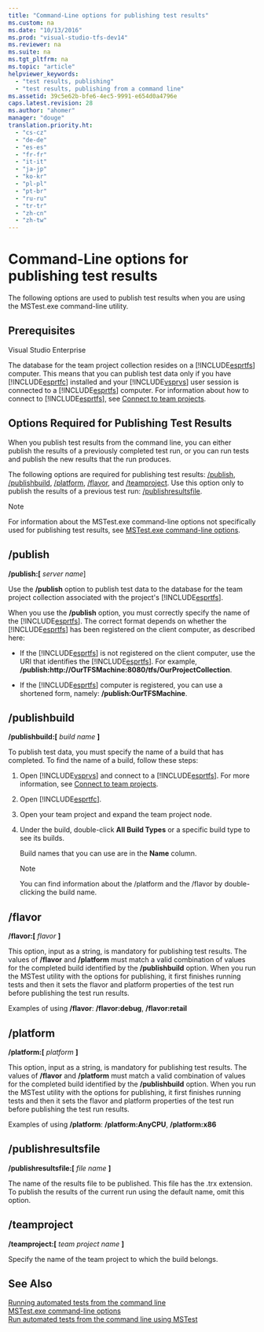 ```yaml
---
title: "Command-Line options for publishing test results"
ms.custom: na
ms.date: "10/13/2016"
ms.prod: "visual-studio-tfs-dev14"
ms.reviewer: na
ms.suite: na
ms.tgt_pltfrm: na
ms.topic: "article"
helpviewer_keywords: 
  - "test results, publishing"
  - "test results, publishing from a command line"
ms.assetid: 39c5e62b-bfe6-4ec5-9991-e654d0a4796e
caps.latest.revision: 28
ms.author: "ahomer"
manager: "douge"
translation.priority.ht: 
  - "cs-cz"
  - "de-de"
  - "es-es"
  - "fr-fr"
  - "it-it"
  - "ja-jp"
  - "ko-kr"
  - "pl-pl"
  - "pt-br"
  - "ru-ru"
  - "tr-tr"
  - "zh-cn"
  - "zh-tw"
---
```

# Command-Line options for publishing test results
The following options are used to publish test results when you are using the MSTest.exe command-line utility.  
  
## Prerequisites  
 Visual Studio Enterprise  
  
 The database for the team project collection resides on a [!INCLUDE[esprtfs](../codequality/includes/esprtfs_md.md)] computer. This means that you can publish test data only if you have [!INCLUDE[esprtfc](../codequality/includes/esprtfc_md.md)] installed and your [!INCLUDE[vsprvs](../codequality/includes/vsprvs_md.md)] user session is connected to a [!INCLUDE[esprtfs](../codequality/includes/esprtfs_md.md)] computer. For information about how to connect to [!INCLUDE[esprtfs](../codequality/includes/esprtfs_md.md)], see [Connect to team projects](../Topic/Connect%20to%20team%20projects%20in%20Team%20Foundation%20Server.md).  
  
## Options Required for Publishing Test Results  
 When you publish test results from the command line, you can either publish the results of a previously completed test run, or you can run tests and publish the new results that the run produces.  
  
 The following options are required for publishing test results: [/publish](#publish), [/publishbuild](#publishbuild), [/platform](#platform), [/flavor](#flavor), and [/teamproject](#teamproject). Use this option only to publish the results of a previous test run: [/publishresultsfile](#publishresultsfile).  
  
> [!NOTE]
>  For information about the MSTest.exe command-line options not specifically used for publishing test results, see [MSTest.exe command-line options](../test/mstest.exe-command-line-options.md).  
  
##  <a name="publish"></a> /publish  
 **/publish:[** *server name*]  
  
 Use the **/publish** option to publish test data to the database for the team project collection associated with the project's [!INCLUDE[esprtfs](../codequality/includes/esprtfs_md.md)].  
  
 When you use the **/publish** option, you must correctly specify the name of the [!INCLUDE[esprtfs](../codequality/includes/esprtfs_md.md)]. The correct format depends on whether the [!INCLUDE[esprtfs](../codequality/includes/esprtfs_md.md)] has been registered on the client computer, as described here:  
  
-   If the [!INCLUDE[esprtfs](../codequality/includes/esprtfs_md.md)] is not registered on the client computer, use the URI that identifies the [!INCLUDE[esprtfs](../codequality/includes/esprtfs_md.md)]. For example, **/publish:http://OurTFSMachine:8080/tfs/OurProjectCollection**.  
  
-   If the [!INCLUDE[esprtfs](../codequality/includes/esprtfs_md.md)] computer is registered, you can use a shortened form, namely: **/publish:OurTFSMachine**.  
  
##  <a name="publishbuild"></a> /publishbuild  
 **/publishbuild:[** *build name* **]**  
  
 To publish test data, you must specify the name of a build that has completed. To find the name of a build, follow these steps:  
  
1.  Open [!INCLUDE[vsprvs](../codequality/includes/vsprvs_md.md)] and connect to a [!INCLUDE[esprtfs](../codequality/includes/esprtfs_md.md)]. For more information, see [Connect to team projects](../Topic/Connect%20to%20team%20projects%20in%20Team%20Foundation%20Server.md).  
  
2.  Open [!INCLUDE[esprtfc](../codequality/includes/esprtfc_md.md)].  
  
3.  Open your team project and expand the team project node.  
  
4.  Under the build, double-click **All Build Types** or a specific build type to see its builds.  
  
     Build names that you can use are in the **Name** column.  
  
    > [!NOTE]
    >  You can find information about the /platform and the /flavor by double-clicking the build name.  
  
##  <a name="flavor"></a> /flavor  
 **/flavor:[** *flavor* **]**  
  
 This option, input as a string, is mandatory for publishing test results. The values of **/flavor** and **/platform** must match a valid combination of values for the completed build identified by the **/publishbuild** option. When you run the MSTest utility with the options for publishing, it first finishes running tests and then it sets the flavor and platform properties of the test run before publishing the test run results.  
  
 Examples of using **/flavor**: **/flavor:debug**, **/flavor:retail**  
  
##  <a name="platform"></a> /platform  
 **/platform:[** *platform* **]**  
  
 This option, input as a string, is mandatory for publishing test results. The values of **/flavor** and **/platform** must match a valid combination of values for the completed build identified by the **/publishbuild** option. When you run the MSTest utility with the options for publishing, it first finishes running tests and then it sets the flavor and platform properties of the test run before publishing the test run results.  
  
 Examples of using **/platform**: **/platform:AnyCPU**, **/platform:x86**  
  
##  <a name="publishresultsfile"></a> /publishresultsfile  
 **/publishresultsfile:[** *file name* **]**  
  
 The name of the results file to be published. This file has the .trx extension. To publish the results of the current run using the default name, omit this option.  
  
##  <a name="teamproject"></a> /teamproject  
 **/teamproject:[** *team project name* **]**  
  
 Specify the name of the team project to which the build belongs.  
  
## See Also  
 [Running automated tests from the command line](../test/running-automated-tests-from-the-command-line.md)   
 [MSTest.exe command-line options](../test/mstest.exe-command-line-options.md)   
 [Run automated tests from the command line using MSTest](../test/run-automated-tests-from-the-command-line-using-mstest.md)